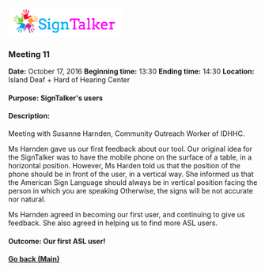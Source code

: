 ![Alt text](images/signtalkerlogo.png)

### Meeting 11

  __Date:__ October 17, 2016
  __Beginning time:__ 13:30
  __Ending time:__ 14:30
  __Location:__ Island Deaf + Hard of Hearing Center 

#### Purpose: SignTalker's users
#### Description: 

Meeting with Susanne Harnden, Community Outreach Worker of IDHHC.

Ms Harnden gave us our first feedback about our tool. Our original idea for the SignTalker was to have the mobile phone on the surface of a table, in a horizontal position. However, Ms Harden told us that the position of the phone should be in front of the user, in a vertical way. She informed us that the American Sign Language should always be in vertical position facing the person in which you are speaking Otherwise, the signs will be not accurate nor natural.

Ms Harnden agreed in becoming our first user, and continuing to give us feedback. She also agreed in helping us to find more ASL users.

#### Outcome: Our first ASL user!

#### [Go back (Main)](https://github.com/TaniaFerman/SignTalker)